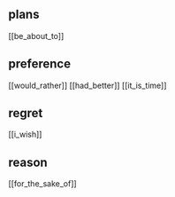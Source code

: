 ## plans
[[be_about_to]]

## preference 
[[would_rather]]
[[had_better]]
[[it_is_time]]

## regret
[[i_wish]]
## reason
[[for_the_sake_of]]